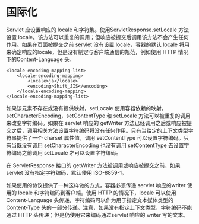 国际化
====

Servlet 应设置响应的 locale 和字符集。使用ServletResponse.setLocale 方法设置 locale。该方法可以重复的调用；但响应被提交后调用该方法不会产生任何作用。如果在页面被提交之前 servlet 没有设置 locale，容器的默认 locale 将用来确定响应的locale，但是没有制定与客户端通信的规范，例如使用 HTTP 情况下的Content-Language 头。

    <locale-encoding-mapping-list>
        <locale-encoding-mapping>
            <locale>ja</locale>
            <encoding>Shift_JIS</encoding>
        </locale-encoding-mapping>
    </locale-encoding-mapping-list>

如果该元素不存在或没有提供映射，setLocale 使用容器依赖的映射。setCharacterEncoding，setContentType 和 setLocale 方法可以被重复的调用来改变字符编码。如果在 servlet 响应的 getWriter 方法已经调用之后或响应被提交之后，调用相关方法设置字符编码将没有任何作用。只有当给定的上下文类型字符串提供了一个 charset 属性值，调用 setContentType 可以设置字符编码。只有当既没有调用 setCharacterEncoding 也没有调用 setContentType 去设置字符编码之前调用 setLocale 才可以设置字符编码。

在 ServletResponse 接口的 getWriter 方法被调用或响应被提交之前，如果 servlet 没有指定字符编码，默认使用 ISO-8859-1。

如果使用的协议提供了一种这样做的方式，容器必须传递 servlet 响应的writer 使用的 locale 和字符编码到客户端。使用 HTTP 的情况下，locale 可以使用 Content-Language 头传递，字符编码可以作为用于指定文本媒体类型的 Content-Type 头的一部分传递。注意，如果没有指定上下文类型，字符编码不能通过 HTTP 头传递；但是仍使用它来编码通过servlet 响应的 writer 写的文本。
